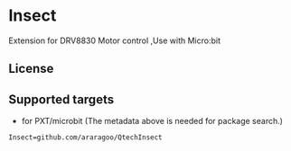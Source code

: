 # Insect

Extension for DRV8830 Motor control ,Use with Micro:bit

## License



## Supported targets

* for PXT/microbit
(The metadata above is needed for package search.)

```package
Insect=github.com/araragoo/QtechInsect
```
